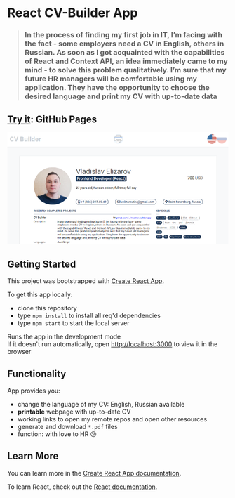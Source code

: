 # React CV-Builder App

> ### In the process of finding my first job in IT, I’m facing with the fact - some employers need a CV in English, others in Russian. As soon as I got acquainted with the capabilities of React and Context API, an idea immediately came to my mind - to solve this problem qualitatively. I’m sure that my future HR managers will be comfortable using my application. They have the opportunity to choose the desired language and print my CV with up-to-date data
## [Try it](https://v-elizarov.github.io/react-cvbuilder-app/): GitHub Pages

![Screenshot shows this app](/assets/cvbuilder-app.png)

## Getting Started
This project was bootstrapped with [Create React App](https://github.com/facebook/create-react-app).

To get this app locally:
- clone this repository
- type `npm install` to install all req'd dependencies
- type `npm start` to start the local server 

Runs the app in the development mode  
If it doesn't run automatically, open [http://localhost:3000](http://localhost:3000) to view it in the browser

## Functionality

App provides you:
- change the language of my CV: English, Russian available
- **printable** webpage with up-to-date CV
- working links to open my remote repos and open other resources
- generate and download `*.pdf` files
- function: with love to HR 😘

## Learn More

You can learn more in the [Create React App documentation](https://facebook.github.io/create-react-app/docs/getting-started).

To learn React, check out the [React documentation](https://reactjs.org/).

